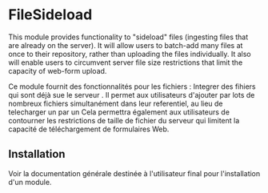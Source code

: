 # FileSideload

This module provides functionality to "sideload" files (ingesting files that are already on the server). It will allow users to batch-add many files at once to their repository, rather than uploading the files individually. It also will enable users to circumvent server file size restrictions that limit the capacity of web-form upload.

Ce module fournit des fonctionnalités pour les fichiers :  Integrer des fihiers qui sont déjà sue le serveur .
Il permet aux utilisateurs d'ajouter par lots de nombreux fichiers simultanément dans leur referentiel, au lieu de telecharger un par un
Cela permettra également aux utilisateurs de contourner les restrictions de taille de fichier du serveur qui limitent la capacité de téléchargement de formulaires Web.

## Installation

Voir la documentation générale destinée à l'utilisateur final pour l'installation d'un module.
